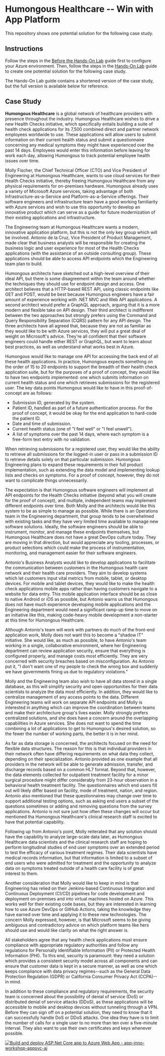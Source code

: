 # Humongous Healthcare -- Win with App Platform
This repository shows one potential solution for the following case study.

## Instructions

Follow the steps in the [Before the Hands-On Lab](Before%20the%20Hands-On%20Lab.md) guide first to configure your Azure environment.  Then, follow the steps in the [Hands-On Lab](Hands-On%20Lab.md) guide to create one potential solution for the following case study.

The Hands-On Lab guide contains a shortened version of the case study, but the full version is available below for reference.

## Case Study

**Humongous Healthcare** is a global network of healthcare providers with presence throughout the industry.  Humongous Healthcare wishes to drive a new Health Checks initiative, which specifically entails building a suite of health check applications for its 7,500 combined direct and partner network employees worldwide to use.  These applications will allow users to submit information on their current health status and submit a questionnaire concerning any medical symptoms they might have experienced over the past 14 days.  Employees would enter this information before leaving for work each day, allowing Humongous to track potential employee health issues over time.

Molly Fischer, the Chief Technical Officer (CTO) and Vice President of Engineering at Humongous Healthcare, wants to use cloud services for their Health Checks initiative, thereby freeing Humongous Healthcare from any physical requirements for on-premises hardware.  Humongous already uses a variety of Microsoft Azure services, taking advantage of both Infrastructure-as-a-Service and Platform-as-a-Service offerings.  Their software engineers and infrastructure team have a good working familiarity with Azure services and wish to use this opportunity to develop an innovative product which can serve as a guide for future modernization of their existing applications and infrastructure.

The Engineering team at Humongous Healthcare wants a modern, innovative application platform, but this is not the only key group which will be involved.  Antonio de la Cruz, Vice President of Product Management, made clear that business analysts will be responsible for creating the business logic and user experience for most of the Health Checks applications (with the assistance of an outside consulting group).  These applications should be able to access API endpoints which the Engineering team plan to build.

Humongous architects have sketched out a high-level overview of their ideal API, but there is some disagreement within the team around whether the techniques they should use for endpoint design and access.  One architect believes that a HTTP-based REST API, using classic endpoints like GET and POST, would be best because Humongous engineers have a fair amount of experience working with .NET MVC and Web API applications.  A second architect would prefer a GraphQL approach, arguing that it is a more modern and flexible take on API design.  Their third architect is indifferent between the two approaches but strongly prefers using the Command and Query Responsibility Separation (CQRS) pattern for any API design.  The three architects have all agreed that, because they are not as familiar as they would like to be with Azure services, they will put a great deal of weight on Microsoft's advice.  They're all confident that their software engineers could handle either REST or GraphQL, but want to learn about best practices, as well as understand what works best in Azure.

Humongous would like to manage one API for accessing the back end of all these health applications. In practice, Humongous expects something on the order of 15 to 20 endpoints to support the breadth of their health check application suite, but for the purposes of a proof of concept, they would like to have two endpoints implemented:  one which submits information on current health status and one which retrieves submissions for the registered user.  The key data points Humongous would like to have in this proof-of-concept are as follows:

- Submission ID, generated by the system.
- Patient ID, handled as part of a future authentication process.  For the proof of concept, it would be okay for the end application to hard-code the patient ID.
- Date and time of submission.
- Current health status (one of "I feel well" or "I feel unwell").
- A list of symptoms over the past 14 days, where each symptom is a free-form text entry with no validation.

When retrieving submissions for a registered user, they would like the ability to retrieve all submissions for the logged-in user or pass in a submission ID to retrieve details solely on that particular submission.  Humongous Engineering plans to expand these requirements in their full product implementation, such as extending the data model and implementing lookup lists and checks on symptoms.  For a proof of concept, however, they do not want to complicate things unnecessarily.

The expectation is that Humongous software engineers will implement all API endpoints for the Health Checks initiative (beyond what you will create for the proof of concept), and multiple, independent teams may implement different endpoints over time.  Both Molly and the architects would like this system to be as simple to manage as possible. While there is an Operations team in the Engineering department, that group tends to be overwhelmed with existing tasks and they have very limited time available to manage new software solutions.  Ideally, the software engineers should be able to instrument, monitor, and manage these endpoints themselves, but Humongous Healthcare does not have a great DevOps culture today.  They are moving in that direction, but would appreciate any tooling, processes, or product selections which could make the process of instrumentation, monitoring, and management easier for their software engineers.

Antonio's Business Analysts would like to develop applications to facilitate the communication between customers in the Humongous health care network and their health care providers.  They aim to develop systems which let customers input vital metrics from mobile, tablet, or desktop devices.  For mobile and tablet devices, they would like to make the health check applications mobile apps rather than having customers navigate to a website for data entry.  This mobile application interface should be as close to native Android or iOS as possible, but Antonio warns us that Humongous does not have much experience developing mobile applications and the Engineering department would need a significant ramp-up time to move on an initiative like this, making code-heavy mobile development a non-starter at this time for Humongous Healthcare.

Although Antonio's team will work with partners do much of the front-end application work, Molly does not want this to become a "shadow IT" initiative.  She would like, as much as possible, to have Antonio's team working in a single, collaborative environment, where her Engineering department can review application security, ensure that everything is configured properly, and manage costs most efficiently.  They are very concerned with security breaches based on misconfiguration.  As Antonio put it, "I don't want one of my people to check the wrong box and suddenly we have governments fining us due to regulatory violations."

Molly and the Engineering team also wish to have all data stored in a single database, as this will simplify security and open opportunities for their data scientists to analyze the data most efficiently.  In addition, they would like to centralize management of any access points to the data.  Different Engineering teams will work on separate API endpoints and Molly is interested in anything which can improve the coordination between teams and make their architecture group's lives easier.  Molly strongly prefers centralized solutions, and she does have a concern around the overlapping capabilities in Azure services.  She does not want to spend the time combining a lot of applications to get to Humongous's desired solution, so the fewer the number of working parts, the better it is in her mind.

As far as data storage is concerned, the architects focused on the need for flexible data structures.  The reason for this is that individual providers in their network often have differing requirements on what data they collect, depending on their specialization.  Antonio provided as one example that all providers in the network will be able to generate admission, transfer, and discharge records based on a common HL7 format.  Beyond that, however, the data elements collected for outpatient treatment facility for a minor surgical procedure might differ considerably from 23-hour observation in a behavioral health treatment facility. The questionnaires which end users fill out will likely differ based on facility, mode of treatment, nation, and region.  Antonio also mentioned that these questionnaires may change over time to support additional testing options, such as asking end users a subset of the questions sometimes or adding and removing questions from the survey applications.  Antonio is not sure just how often these changes will occur but mentioned tha Humongous Healthcare's clinical research staff is excited to have that potential capability.

Following up from Antonio's point, Molly reiterated that any solution should have the capability to analyze large-scale data later, as Humongous Healthcare data scientists and the clinical research staff are hoping to perform longitudinal studies of end user symptoms over an extended period to test the efficacy of various treatment regimes.  Their data scientists have medical records information, but that information is limited to a subset of end users who were admitted for treatment and the opportunity to analyze data on symptoms treated outside of a health care facility is of great interest to them.

Another consideration that Molly would like to keep in mind is that Engineering has relied on their Jenkins-based Continuous Integration and Continuous Deployment (CI/CD) pipelines for code development and deployment on-premises and into virtual machines hosted on Azure.  This works well for their existing code bases, but they are interested in learning how to use Azure DevOps or GitHub Actions, taking the knowledge they have earned over time and applying it to these new technologies.  The concern Molly expressed, however, is that Microsoft seems to be giving ambiguous and contradictory advice on which platform teams like hers should use and would like clarity on what the right answer is.

All stakeholders agree that any health check applications must ensure compliance with appropriate regulatory authorities and follow any regulations for Personally Identifiable Information (PII) or Protected Health Information (PHI).  To this end, security is paramount:  they need a solution which provides a consistent security model across all components and can ensure that customer data is kept in a secure manner, as well as one which keeps compliance with data privacy regimes--such as the General Data Protection Regulation (GDPR) or California Consumer Privacy Act (CCPA)--in mind.

In addition to these compliance and regulatory requirements, the security team is concerned about the possibility of denial of service (DoS) or distributed denial of service attacks (DDoS), as these applications will be accessible to mobile and desktop devices without tunneling through a VPN.  Before they can sign off on a potential solution, they need to know that it can successfully handle DoS or DDoS attacks.  One idea they have is to limit the number of calls for a single user to no more than ten over a five-minute interval.  They also want to use their own certificates and keys whenever possible.


[![Build and deploy ASP.Net Core app to Azure Web App - app-inno-workshop-appsvc-aj](https://github.com/rjayapra/winwithappplatpoc/actions/workflows/main_app-inno-workshop-appsvc-aj.yml/badge.svg)](https://github.com/rjayapra/winwithappplatpoc/actions/workflows/main_app-inno-workshop-appsvc-aj.yml)
